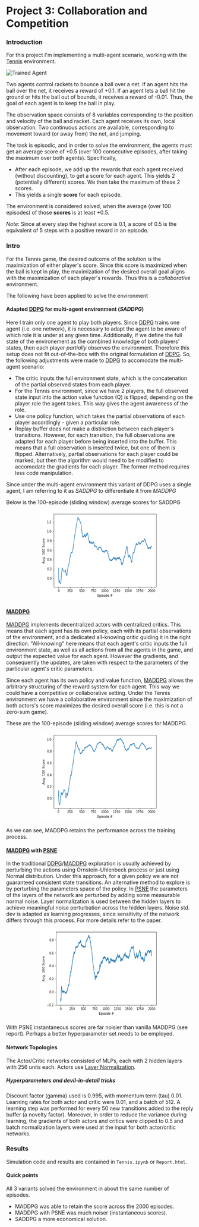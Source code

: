 [//]: # (Image References)

[image1]: https://user-images.githubusercontent.com/10624937/42135623-e770e354-7d12-11e8-998d-29fc74429ca2.gif "Trained Agent"
[image2]: https://user-images.githubusercontent.com/10624937/42135622-e55fb586-7d12-11e8-8a54-3c31da15a90a.gif "Soccer"

[DDPG]: https://arxiv.org/pdf/1509.02971.pdf
[MADDPG]: https://arxiv.org/pdf/1706.02275.pdf
[PSNE]: https://arxiv.org/pdf/1706.01905.pdf
[Layer Normalization]: https://arxiv.org/abs/1607.06450

# Project 3: Collaboration and Competition

### Introduction

For this project I'm implementing a multi-agent scenario, working with the [Tennis](https://github.com/Unity-Technologies/ml-agents/blob/master/docs/Learning-Environment-Examples.md#tennis) environment.

![Trained Agent][image1]

Two agents control rackets to bounce a ball over a net. If an agent hits the ball over the net, it receives a reward of +0.1.  If an agent lets a ball hit the ground or hits the ball out of bounds, it receives a reward of -0.01.  Thus, the goal of each agent is to keep the ball in play.

The observation space consists of 8 variables corresponding to the position and velocity of the ball and racket. Each agent receives its own, local observation.  Two continuous actions are available, corresponding to movement toward (or away from) the net, and jumping. 

The task is episodic, and in order to solve the environment, the agents must get an average score of +0.5 (over 100 consecutive episodes, after taking the maximum over both agents). Specifically,

- After each episode, we add up the rewards that each agent received (without discounting), to get a score for each agent. This yields 2 (potentially different) scores. We then take the maximum of these 2 scores.
- This yields a single **score** for each episode.

The environment is considered solved, when the average (over 100 episodes) of those **scores** is at least +0.5.

*Note*: Since at every step the highest score is 0.1, a score of 0.5 is the equivalent of 5 steps with a positive reward in an episode.


### Intro
For the Tennis game, the desired outcome of the solution is the maximization of either player's score.
Since this score is maximized when the ball is kept in play, the maximization of the desired overall goal aligns with the maximization of each player's rewards.
Thus this is a *collaborative* environment.

The following have been applied to solve the environment

#### Adapted [DDPG] for multi-agent environment (*SADDPG*)
Here I train only one agent to play both players. Since [DDPG] trains one agent (i.e. one network), it is necessary to adapt the agent to be aware of which role it is under at any given time. Additionally, if we define the full state of the environement as the combined knowledge of both players' states, then each player *partially* observes the environment. Therefore this setup does not fit out-of-the-box with the original formulation of [DDPG].
So, the following adjustments were made to [DDPG] to accomodate the multi-agent scenario:
* The critic inputs the full environment state, which is the concatenation of the partial observed states from each player.
* For the Tennis environment, since we have 2 players, the full observed state input into the action value function (Q) is flipped, depending on the player role the agent takes. This way gives the agent awareness of the role.
* Use one policy function, which takes the partial observations of each player accordingly - given a particular role.
* Replay buffer does not make a distinction between each player's transitions. However, for each transition, the full observations are adapted for each player before being inserted into the buffer. This means that a full observation is inserted twice, but one of them is flipped. Alternatively, partial observations for each player could be marked, but then the algorithm would need to be modified to accomodate the gradients for each player. The former method requires less code manipulation.

Since under the multi-agent environment this variant of DDPG uses a single agent, I am referring to it as *SADDPG* to differentiate it from *MADDPG*

Below is the 100-episode (sliding window) average scores for SADDPG
<div style="text-align: center"><img src="assets/SADDPG_AvgScores.png" alt="SADDPG 100-Episode Average Scores" width="320" height="240" ></div>


#### [MADDPG]
[MADDPG] implements decentralized actors with centralized critics. This means that each agent has its own policy, each with its partial observations of the environment, and a dedicated all-knowing critic guiding it in the right direction. "All-knowing" here means that each agent's critic inputs the full environment state, as well as all actions from all the agents in the game, and output the expected value for each agent.
However the gradients, and consequently the updates, are taken with respect to the parameters of the particular agent's critic parameters.

Since each agent has its own policy and value function, [MADDPG] allows the arbitrary structuring of the reward system for each agent.
This way we could have a competitive or collaborative setting. Under the Tennis environment we have a collaborative environment since the maximization of both actors's score maximizes the desired overall score (i.e. this is not a zero-sum game).

These are the 100-episode (sliding window) average scores for MADDPG.

<div style="text-align: center"><img src="assets/MADDPG_AvgScores.png" alt="MADDPG 100-Episode Average Scores" width="320" height="240" ></div>

As we can see, MADDPG retains the performance across the training process.

#### [MADDPG] with [PSNE]
In the traditional [DDPG]/[MADDPG] exploration is usually achieved by perturbing the actions using Ornstein–Uhlenbeck process or just using Normal distribution. Under this approach, for a given policy we are not guaranteed consistent state transitions.
An alternative method to explore is by perturbing the parameters space of the policy. In [PSNE] the parameters of the layers of the network are perturbed by adding some measurable normal noise. Layer normalization is used between the hidden layers to achieve meaningful noise perturbation across the hidden layers.
Noise std. dev is adapted as learning progresses, since sensitivity of the network differs through this process. For more details refer to the paper.

<div style="text-align: center"><img src="assets/MADDPG_PSNE_AvgScores.png" alt="SADDPG 100-Episode Average Scores" width="320" height="240" ></div>

With PSNE instantaneous scores are far noisier than vanilla MADDPG (see report). Perhaps a better hyperparameter set needs to be employed.


#### Network Topologies
The Actor/Critic networks consisted of MLPs, each with 2 hidden layers with 256 units each. Actors use [Layer Normalization].

##### Hyperparameters and devil-in-detail tricks
Discount factor (gamma) used is 0.995, with momentum term (tau) 0.01. Learning rates for both actor and critic were 0.01, and a batch of 512.
A learning step was performed for every 50 new transitions added to the reply buffer (a novelty factor).
Moreover, in order to reduce the variance during learning, the gradients of both actors and critics were clipped to 0.5 and batch normalization layers were used at the input for both actor/critic networks.

### Results

Simulation code and results are contained in  `Tennis.ipynb` or `Report.html`.

#### Quick points
All 3 variants solved the environment in about the same number of episodes.
* MADDPG was able to retain the score across the 2000 episodes.
* MADDPG with PSNE was much noiser (instantaneous scores).
* SADDPG a more economical solution.

